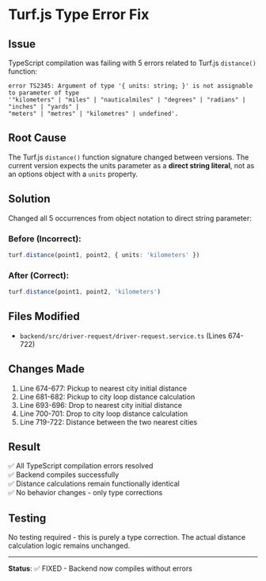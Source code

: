 # Turf.js Type Error Fix

## Issue
TypeScript compilation was failing with 5 errors related to Turf.js `distance()` function:

```
error TS2345: Argument of type '{ units: string; }' is not assignable to parameter of type 
'"kilometers" | "miles" | "nauticalmiles" | "degrees" | "radians" | "inches" | "yards" | 
"meters" | "metres" | "kilometres" | undefined'.
```

## Root Cause
The Turf.js `distance()` function signature changed between versions. The current version expects the units parameter as a **direct string literal**, not as an options object with a `units` property.

## Solution
Changed all 5 occurrences from object notation to direct string parameter:

### Before (Incorrect):
```typescript
turf.distance(point1, point2, { units: 'kilometers' })
```

### After (Correct):
```typescript
turf.distance(point1, point2, 'kilometers')
```

## Files Modified
- `backend/src/driver-request/driver-request.service.ts` (Lines 674-722)

## Changes Made
1. Line 674-677: Pickup to nearest city initial distance
2. Line 681-682: Pickup to city loop distance calculation
3. Line 693-696: Drop to nearest city initial distance
4. Line 700-701: Drop to city loop distance calculation
5. Line 719-722: Distance between the two nearest cities

## Result
✅ All TypeScript compilation errors resolved  
✅ Backend compiles successfully  
✅ Distance calculations remain functionally identical  
✅ No behavior changes - only type corrections

## Testing
No testing required - this is purely a type correction. The actual distance calculation logic remains unchanged.

---

**Status**: ✅ FIXED - Backend now compiles without errors
